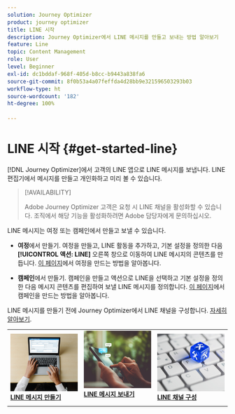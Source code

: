 ```yaml
---
solution: Journey Optimizer
product: journey optimizer
title: LINE 시작
description: Journey Optimizer에서 LINE 메시지를 만들고 보내는 방법 알아보기
feature: Line
topic: Content Management
role: User
level: Beginner
exl-id: dc1bddaf-968f-405d-b8cc-b9443a838fa6
source-git-commit: 8f0b53a4a07feffda4d28bb9e321596503293b03
workflow-type: ht
source-wordcount: '182'
ht-degree: 100%

---
```


# LINE 시작 {#get-started-line}

[!DNL Journey Optimizer]에서 고객의 LINE 앱으로 LINE 메시지를 보냅니다. LINE 편집기에서 메시지를 만들고 개인화하고 미리 볼 수 있습니다.

>[!AVAILABILITY]
>
>Adobe Journey Optimizer 고객은 요청 시 LINE 채널을 활성화할 수 있습니다. 조직에서 해당 기능을 활성화하려면 Adobe 담당자에게 문의하십시오.

LINE 메시지는 여정 또는 캠페인에서 만들고 보낼 수 있습니다. 

* **여정**&#x200B;에서 만들기. 여정을 만들고, LINE 활동을 추가하고, 기본 설정을 정의한 다음 **[!UICONTROL 액션: LINE]** 오른쪽 창으로 이동하여 LINE 메시지의 콘텐츠를 만듭니다. [이 페이지](../building-journeys/journey-gs.md)에서 여정을 만드는 방법을 알아봅니다.

* **캠페인**&#x200B;에서 만들기. 캠페인을 만들고 액션으로 LINE을 선택하고 기본 설정을 정의한 다음 메시지 콘텐츠를 편집하여 보낼 LINE 메시지를 정의합니다. [이 페이지](../campaigns/create-campaign.md#configure)에서 캠페인을 만드는 방법을 알아봅니다.

LINE 메시지를 만들기 전에 Journey Optimizer에서 LINE 채널을 구성합니다. [자세히 알아보기](line-configuration.md).

<table style="table-layout:fixed"><tr style="border: 0;">
<td>
<a href="create-line.md">
<img alt="리드" src="../assets/do-not-localize/sms-create.jpeg">
</a>
<div><a href="create-line.md"><strong>LINE 메시지 만들기</strong>
</div>
</td>
<td>
<a href="send-line.md">
<img alt="드물게" src="../assets/do-not-localize/sms-sending.jpg">
</a>
<div>
<a href="send-line.md"><strong>LINE 메시지 보내기</strong></a>
</div>
<p></td>
<td>
<a href="line-configuration.md">
<img alt="드물게" src="../assets/do-not-localize/inapp-config.jpg">
<div>
<a href="line-configuration.md"><strong>LINE 채널 구성</strong>
</a>
</div>
</td>
</tr></table>
